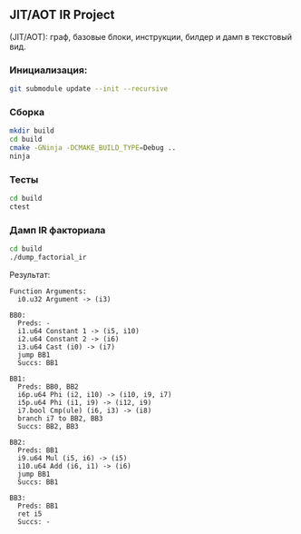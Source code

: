 ## JIT/AOT IR Project

(JIT/AOT): граф, базовые блоки, инструкции, билдер и дамп в текстовый вид.

### Инициализация:
```bash
git submodule update --init --recursive
```

### Сборка
```bash
mkdir build
cd build
cmake -GNinja -DCMAKE_BUILD_TYPE=Debug ..
ninja
```

### Тесты
```bash
cd build
ctest
```

### Дамп IR факториала
```bash
cd build
./dump_factorial_ir
```

Результат:

```
Function Arguments:
  i0.u32 Argument -> (i3)

BB0:
  Preds: -
  i1.u64 Constant 1 -> (i5, i10)
  i2.u64 Constant 2 -> (i6)
  i3.u64 Cast (i0) -> (i7)
  jump BB1
  Succs: BB1

BB1:
  Preds: BB0, BB2
  i6p.u64 Phi (i2, i10) -> (i10, i9, i7)
  i5p.u64 Phi (i1, i9) -> (i12, i9)
  i7.bool Cmp(ule) (i6, i3) -> (i8)
  branch i7 to BB2, BB3
  Succs: BB2, BB3

BB2:
  Preds: BB1
  i9.u64 Mul (i5, i6) -> (i5)
  i10.u64 Add (i6, i1) -> (i6)
  jump BB1
  Succs: BB1

BB3:
  Preds: BB1
  ret i5
  Succs: -
```
